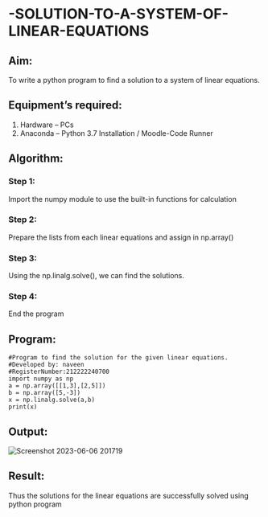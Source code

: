 # -SOLUTION-TO-A-SYSTEM-OF-LINEAR-EQUATIONS
## Aim:
To write a python program to find a solution to a system of linear equations.
## Equipment’s required:
1. 	Hardware – PCs
2. 	Anaconda – Python 3.7 Installation / Moodle-Code Runner
## Algorithm:
### Step 1: 
Import the numpy module to use the built-in functions for calculation
### Step 2: 
Prepare the lists from each linear equations and assign in np.array()
### Step 3: 
Using the np.linalg.solve(), we can find the solutions.
### Step 4: 
End the program
## Program:
```
#Program to find the solution for the given linear equations.
#Developed by: naveen
#RegisterNumber:212222240700
import numpy as np
a = np.array([[1,3],[2,5]])
b = np.array([5,-3])
x = np.linalg.solve(a,b)
print(x)
```
## Output:
![Screenshot 2023-06-06 201719](https://github.com/Naveensrinivasan07/-SOLUTION-TO-A-SYSTEM-OF-LINEAR-EQUATIONS/assets/119475891/1b71ac15-d454-4b44-8e82-d7bc9c6727b3)

## Result: 
Thus the solutions for the linear equations are successfully solved using python program

